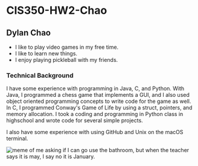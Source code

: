 # CIS350-HW2-Chao

## Dylan Chao

* I like to play video games in my free time. 
* I like to learn new things.
* I enjoy playing pickleball with my friends.

### Technical Background

I have some experience with programming in Java, C, and Python. With Java, I programmed a chess game that implements a GUI, and I also used object oriented programming concepts to write code for the game as well. In C, I programmed Conway's Game of Life by using a struct, pointers, and memory allocation. I took a coding and programming in Python class in highschool and wrote code for several simple projects.

I also have some experience with using GitHub and Unix on the macOS terminal.

![meme of me asking if I can go use the bathroom, but when the teacher says it is may, I say no it is January.](../../../../assets/images/IMG_0754.jpeg)  
